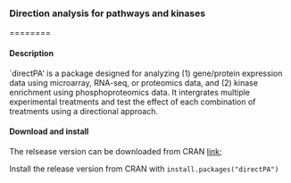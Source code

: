 ### Direction analysis for pathways and kinases
========

#### Description
`directPA' is a package designed for analyzing (1) gene/protein expression data using microarray, RNA-seq, or proteomics data, and (2) kinase enrichment using phosphoproteomics data. It intergrates multiple experimental treatments and test the effect of each combination of treatments using a directional approach. 

#### Download and install
The relsease version can be downloaded from CRAN [link](http://cran.r-project.org/web/packages/directPA/);

Install the release version from CRAN with `install.packages("directPA")`

